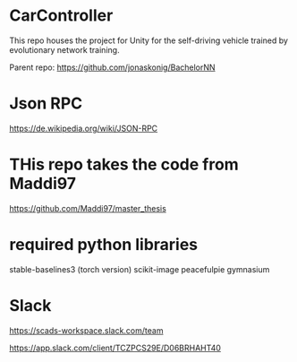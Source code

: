 # CarController
This repo houses the project for Unity for the self-driving vehicle trained by evolutionary network training.

Parent repo: https://github.com/jonaskonig/BachelorNN


# Json RPC

https://de.wikipedia.org/wiki/JSON-RPC

# THis repo takes the code from Maddi97

https://github.com/Maddi97/master_thesis

# required python libraries

stable-baselines3 (torch version)
scikit-image
peacefulpie
gymnasium


# Slack

https://scads-workspace.slack.com/team

https://app.slack.com/client/TCZPCS29E/D06BRHAHT40